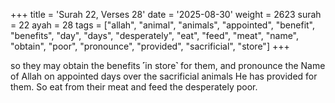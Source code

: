 +++
title = 'Surah 22, Verses 28'
date = '2025-08-30'
weight = 2623
surah = 22
ayah = 28
tags = ["allah", "animal", "animals", "appointed", "benefit", "benefits", "day", "days", "desperately", "eat", "feed", "meat", "name", "obtain", "poor", "pronounce", "provided", "sacrificial", "store"]
+++

so they may obtain the benefits ˹in store˺ for them, and pronounce the Name of Allah on appointed days over the sacrificial animals He has provided for them. So eat from their meat and feed the desperately poor.